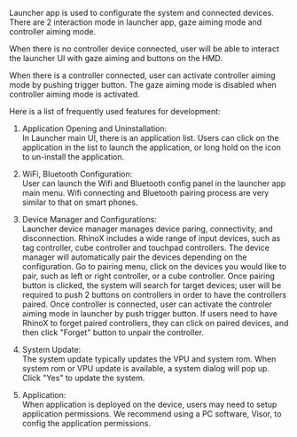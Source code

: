 

Launcher app is used to configurate the system and connected devices. There are 2 interaction mode in launcher app, gaze aiming mode and controller aiming mode. 

When there is no controller device connected, user will be able to interact the launcher UI with gaze aiming and buttons on the HMD.

When there is a controller connected, user can activate controller aiming mode by pushing trigger button. The gaze aiming mode is disabled when controller aiming mode is activated. 

Here is a list of frequently used features for development:

1. Application Opening and Uninstallation:	
In Launcher main UI, there is an application list. Users can click on the application in the list to launch the application, or long hold on the icon to un-install the application.

2.	WiFi, Bluetooth Configuration:	
User can launch the Wifi and Bluetooth config panel in the launcher app main menu.
Wifi connecting and Bluetooth pairing process are very similar to that on smart phones. 

3.	Device Manager and Configurations:	
Launcher device manager manages device paring, connectivity, and disconnection. RhinoX includes a wide range of input devices, such as tag controller, cube controller and touchpad controllers. 
The device manager will automatically pair the devices depending on the configuration.
Go to pairing menu, click on the devices you would like to pair, such as left or right controller, or a cube controller.
Once pairing button is clicked, the system will search for target devices; user will be required to push 2 buttons on controllers in order to have the controllers paired. 
Once controller is connected, user can activate the controler aiming mode in launcher by push trigger button.
If users need to have RhinoX to forget paired controllers, they can click on paired devices, and then click "Forget" button to unpair the controller.
			
4. System Update:	
The system update typically updates the VPU and system rom. When system rom or VPU update is available, a system dialog will pop up. Click "Yes" to update the system.

5. Application:		
When application is deployed on the device, users may need to setup application permissions. We recommend using a PC software, Visor, to config the application permissions.

